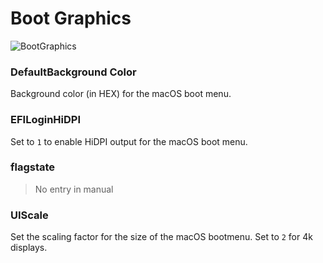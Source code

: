 # Boot Graphics
![BootGraphics](https://user-images.githubusercontent.com/76865553/136703531-d311f0d3-d296-4120-b31c-934ca9bea353.jpeg)
### DefaultBackground Color
Background color (in HEX) for the macOS boot menu.

### EFILoginHiDPI
Set to `1` to enable HiDPI output for the macOS boot menu.

### flagstate
>No entry in manual

### UIScale
Set the scaling factor for the size of the macOS bootmenu. Set to `2` for 4k displays.
